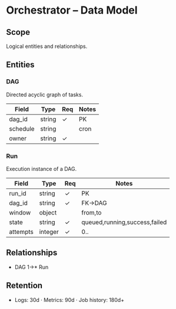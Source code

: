 # Orchestrator – Data Model

## Scope
Logical entities and relationships.

## Entities
### DAG
Directed acyclic graph of tasks.

| Field | Type | Req | Notes |
|------|------|-----|------|
| dag_id | string | ✓ | PK |
| schedule | string |  | cron |
| owner | string | ✓ |  |

### Run
Execution instance of a DAG.

| Field | Type | Req | Notes |
|------|------|-----|------|
| run_id | string | ✓ | PK |
| dag_id | string | ✓ | FK→DAG |
| window | object |  | from,to |
| state | string | ✓ | queued,running,success,failed |
| attempts | integer | ✓ | 0.. |

## Relationships
- DAG 1→* Run

## Retention
- Logs: 30d · Metrics: 90d · Job history: 180d+
